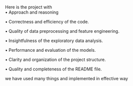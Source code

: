 Here is the project with   
• Approach and reasoning

• Correctness and efficiency of the code.

• Quality of data preprocessing and feature engineering.

• Insightfulness of the exploratory data analysis.

• Performance and evaluation of the models.

• Clarity and organization of the project structure.

• Quality and completeness of the README file.

we have used many things and implemented in effective way 
